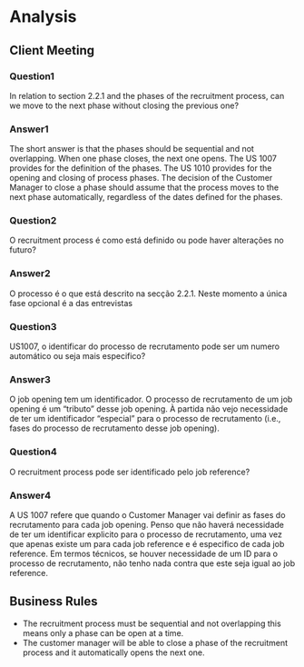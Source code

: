# Analysis

## Client Meeting

### Question1
In relation to section 2.2.1 and the phases of the recruitment process, can we move to the next phase without closing the previous one?
### Answer1
The short answer is that the phases should be sequential and not overlapping. When one phase closes, the next one opens. The US 1007 provides for the definition of the phases. The US 1010 provides for the opening and closing of process phases. The decision of the Customer Manager to close a phase should assume that the process moves to the next phase automatically, regardless of the dates defined for the phases.


### Question2
O recruitment process é como está definido ou pode haver
alterações no futuro?
### Answer2
O processo é o que está descrito na secção 2.2.1. Neste momento a única fase
opcional é a das entrevistas


### Question3
US1007, o identificar do processo de recrutamento pode ser um
numero automático ou seja mais especifico?
### Answer3
O job opening tem um identificador. O processo de recrutamento de um job opening é
um “tributo” desse job opening. À partida não vejo necessidade de ter um identificador
“especial” para o processo de recrutamento (i.e., fases do processo de recrutamento
desse job opening).


### Question4
O recruitment process pode ser identificado pelo job
reference?
### Answer4
A US 1007 refere que quando o Customer Manager vai definir as fases do
recrutamento para cada job opening. Penso que não haverá necessidade de ter um
identificar explicito para o processo de recrutamento, uma vez que apenas existe um para
cada job reference e é especifico de cada job reference. Em termos técnicos, se houver
necessidade de um ID para o processo de recrutamento, não tenho nada contra que este
seja igual ao job reference.





## Business Rules
- The recruitment process must be sequential and not overlapping this means only a phase can be open at a time.
- The customer manager will be able to close a phase of the recruitment process and it automatically opens the next one.
